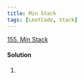 ```yaml
---
title: Min Stack
tags: [LeetCode, Stack]
---
```


[155. Min Stack](https://leetcode.com/problems/min-stack/)
#### Solution
1. 